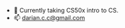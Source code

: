 - 🌱 Currently taking CS50x intro to CS. 
- 📫 darian.c.c@gmail.com

<!---
dariancc/dariancc is a ✨ special ✨ repository because its `README.md` (this file) appears on your GitHub profile.
You can click the Preview link to take a look at your changes.
--->

